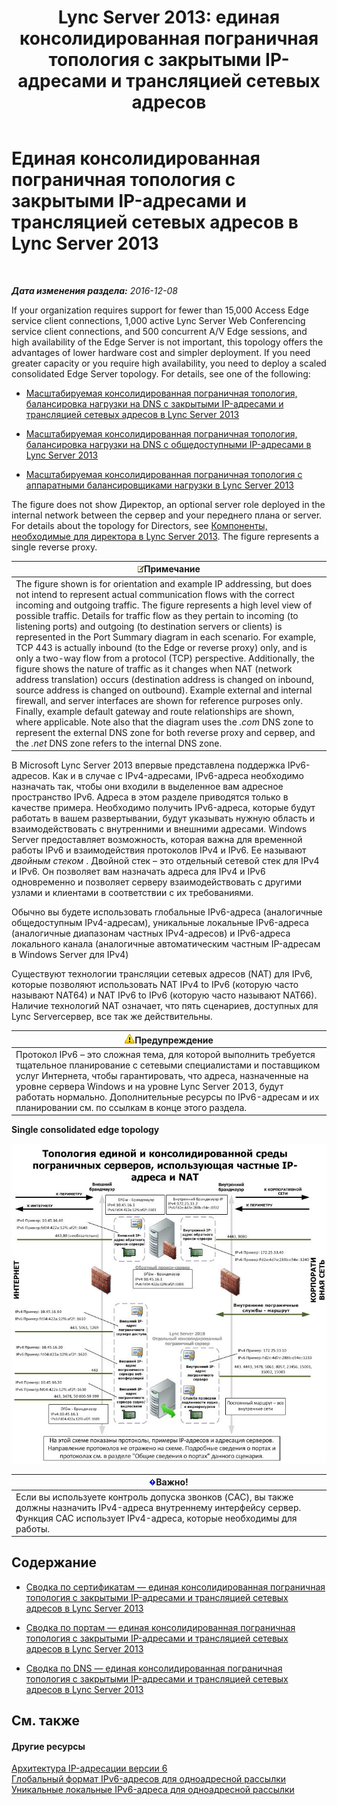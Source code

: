 ﻿---
title: 'Lync Server 2013: единая консолидированная пограничная топология с закрытыми IP-адресами и трансляцией сетевых адресов'
TOCTitle: Единая консолидированная пограничная топология с закрытыми IP-адресами и трансляцией сетевых адресов
ms:assetid: e1e5189e-f17d-45e9-b177-e0e6f97f8951
ms:mtpsurl: https://technet.microsoft.com/ru-ru/library/Gg399001(v=OCS.15)
ms:contentKeyID: 49311446
ms.date: 12/10/2016
mtps_version: v=OCS.15
ms.translationtype: HT
---

# Единая консолидированная пограничная топология с закрытыми IP-адресами и трансляцией сетевых адресов в Lync Server 2013

 

_**Дата изменения раздела:** 2016-12-08_

If your organization requires support for fewer than 15,000 Access Edge service client connections, 1,000 active Lync Server Web Conferencing service client connections, and 500 concurrent A/V Edge sessions, and high availability of the Edge Server is not important, this topology offers the advantages of lower hardware cost and simpler deployment. If you need greater capacity or you require high availability, you need to deploy a scaled consolidated Edge Server topology. For details, see one of the following:

  -   
    [Масштабируемая консолидированная пограничная топология, балансировка нагрузки на DNS с закрытыми IP-адресами и трансляцией сетевых адресов в Lync Server 2013](lync-server-2013-scaled-consolidated-edge-dns-load-balancing-with-private-ip-addresses-using-nat.md)

  -   
    [Масштабируемая консолидированная пограничная топология, балансировка нагрузки на DNS с общедоступными IP-адресами в Lync Server 2013](lync-server-2013-scaled-consolidated-edge-dns-load-balancing-with-public-ip-addresses.md)

  -   
    [Масштабируемая консолидированная пограничная топология с аппаратными балансировщиками нагрузки в Lync Server 2013](lync-server-2013-scaled-consolidated-edge-with-hardware-load-balancers.md)

The figure does not show Директор, an optional server role deployed in the internal network between the сервер and your переднего плана or server. For details about the topology for Directors, see [Компоненты, необходимые для директора в Lync Server 2013](lync-server-2013-components-required-for-the-director.md). The figure represents a single reverse proxy.

<table>
<thead>
<tr class="header">
<th><img src="images/Gg398412.note(OCS.15).gif" title="note" alt="note" />Примечание</th>
</tr>
</thead>
<tbody>
<tr class="odd">
<td>The figure shown is for orientation and example IP addressing, but does not intend to represent actual communication flows with the correct incoming and outgoing traffic. The figure represents a high level view of possible traffic. Details for traffic flow as they pertain to incoming (to listening ports) and outgoing (to destination servers or clients) is represented in the Port Summary diagram in each scenario. For example, TCP 443 is actually inbound (to the Edge or reverse proxy) only, and is only a two-way flow from a protocol (TCP) perspective. Additionally, the figure shows the nature of traffic as it changes when NAT (network address translation) occurs (destination address is changed on inbound, source address is changed on outbound). Example external and internal firewall, and server interfaces are shown for reference purposes only. Finally, example default gateway and route relationships are shown, where applicable. Note also that the diagram uses the <em>.com</em> DNS zone to represent the external DNS zone for both reverse proxy and сервер, and the <em>.net</em> DNS zone refers to the internal DNS zone.</td>
</tr>
</tbody>
</table>


В Microsoft Lync Server 2013 впервые представлена поддержка IPv6-адресов. Как и в случае с IPv4-адресами, IPv6-адреса необходимо назначать так, чтобы они входили в выделенное вам адресное пространство IPv6. Адреса в этом разделе приводятся только в качестве примера. Необходимо получить IPv6-адреса, которые будут работать в вашем развертывании, будут указывать нужную область и взаимодействовать с внутренними и внешними адресами. Windows Server предоставляет возможность, которая важна для временной работы IPv6 и взаимодействия протоколов IPv4 и IPv6. Ее называют *двойным стеком* . Двойной стек – это отдельный сетевой стек для IPv4 и IPv6. Он позволяет вам назначать адреса для IPv4 и IPv6 одновременно и позволяет серверу взаимодействовать с другими узлами и клиентами в соответствии с их требованиями.

Обычно вы будете использовать глобальные IPv6-адреса (аналогичные общедоступным IPv4-адресам), уникальные локальные IPv6-адреса (аналогичные диапазонам частных IPv4-адресов) и IPv6-адреса локального канала (аналогичные автоматическим частным IP-адресам в Windows Server для IPv4)

Существуют технологии трансляции сетевых адресов (NAT) для IPv6, которые позволяют использовать NAT IPv4 to IPv6 (которую часто называют NAT64) и NAT IPv6 to IPv6 (которую часто называют NAT66). Наличие технологий NAT означает, что пять сценариев, доступных для Lync Serverсервер, все так же действительны.

<table>
<thead>
<tr class="header">
<th><img src="images/Gg412910.warning(OCS.15).gif" title="warning" alt="warning" />Предупреждение</th>
</tr>
</thead>
<tbody>
<tr class="odd">
<td>Протокол IPv6 – это сложная тема, для которой выполнить требуется тщательное планирование с сетевыми специалистами и поставщиком услуг Интернета, чтобы гарантировать, что адреса, назначенные на уровне сервера Windows и на уровне Lync Server 2013, будут работать нормально. Дополнительные ресурсы по IPv6-адресам и их планировании см. по ссылкам в конце этого раздела.</td>
</tr>
</tbody>
</table>


**Single consolidated edge topology**

![Топология единой и консолидированной среды пограничных серверов](images/Gg399001.d9b889c1-587c-4732-9b68-841186ccff78(OCS.15).jpg "Топология единой и консолидированной среды пограничных серверов")

<table>
<thead>
<tr class="header">
<th><img src="images/JJ618369.important(OCS.15).gif" title="important" alt="important" />Важно!</th>
</tr>
</thead>
<tbody>
<tr class="odd">
<td>Если вы используете контроль допуска звонков (CAC), вы также должны назначить IPv4-адреса внутреннему интерфейсу сервер. Функция CAC использует IPv4-адреса, которые необходимы для работы.</td>
</tr>
</tbody>
</table>


## Содержание

  - [Сводка по сертификатам — единая консолидированная пограничная топология с закрытыми IP-адресами и трансляцией сетевых адресов в Lync Server 2013](lync-server-2013-certificate-summary-single-consolidated-edge-with-private-ip-addresses-using-nat.md)

  - [Сводка по портам — единая консолидированная пограничная топология с закрытыми IP-адресами и трансляцией сетевых адресов в Lync Server 2013](lync-server-2013-port-summary-single-consolidated-edge-with-private-ip-addresses-using-nat.md)

  - [Сводка по DNS — единая консолидированная пограничная топология с закрытыми IP-адресами и трансляцией сетевых адресов в Lync Server 2013](lync-server-2013-dns-summary-single-consolidated-edge-with-private-ip-addresses-using-nat.md)

## См. также

#### Другие ресурсы

[Архитектура IP-адресации версии 6](http://tools.ietf.org/html/rfc4291)  
[Глобальный формат IPv6-адресов для одноадресной рассылки](http://tools.ietf.org/html/rfc3587)  
[Уникальные локальные IPv6-адреса для одноадресной рассылки](http://tools.ietf.org/html/rfc4193)

